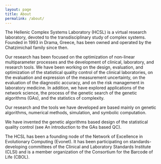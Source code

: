 ```yaml
---
layout: page
title: About
permalink: /about/
---
```


The Hellenic Complex Systems Laboratory (HCSL) is a virtual research laboratory, devoted to the transdisciplinary study of complex systems. Founded in 1993 in Drama, Greece, has been owned and operated by the Chatzimichail family since then.

Our research has been focused on the optimization of non-linear multiparameter processes and the development of clinical, laboratory, and research tools. We have been working on the design, evaluation, and optimization of the statistical quality control of the clinical laboratories, on the evaluation and expression of the measurement uncertainty, on the evaluation of the diagnostic accuracy, and on the risk management in laboratory medicine. In addition, we have explored applications of the network science, the process of the genetic search of the genetic algorithms (GAs), and the statistics of complexity.

Our research and the tools we have developed are based mainly on genetic algorithms, numerical methods, simulation, and symbolic computation.

We have invented the genetic algorithms based design of the statistical quality control (see An introduction to the GAs based QC).

The HCSL has been a founding node of the Network of Excellence in Evolutionary Computing (Evonet). It has been participating on standards-developing committees of the Clinical and Laboratory Standards Institute (CLSI) and is a member organization of the Consortium for the Barcode of Life (CBOL).


[jekyll-organization]: https://github.com/jekyll

